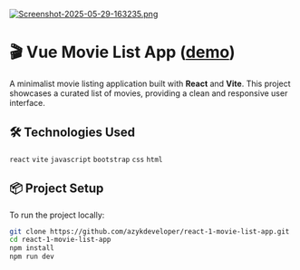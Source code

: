 [![Screenshot-2025-05-29-163235.png](https://i.postimg.cc/XYH92XmZ/Screenshot-2025-05-29-163235.png)](https://postimg.cc/RWt3hCM9)

# 🎬 Vue Movie List App ([demo](https://react-1-movie-list-app.vercel.app/))

A minimalist movie listing application built with **React** and **Vite**. This project showcases a curated list of movies, providing a clean and responsive user interface.

## 🛠️ Technologies Used

`react` `vite` `javascript` `bootstrap` `css` `html`

## 📦 Project Setup

To run the project locally:

```bash
git clone https://github.com/azykdeveloper/react-1-movie-list-app.git
cd react-1-movie-list-app
npm install
npm run dev
```


